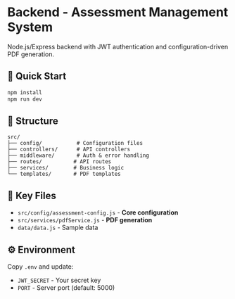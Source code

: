# Backend - Assessment Management System

Node.js/Express backend with JWT authentication and configuration-driven PDF generation.

## 🚀 Quick Start

```bash
npm install
npm run dev
```

## 📁 Structure

```
src/
├── config/           # Configuration files
├── controllers/      # API controllers
├── middleware/       # Auth & error handling
├── routes/          # API routes
├── services/        # Business logic
└── templates/       # PDF templates
```

## 🔧 Key Files

- `src/config/assessment-config.js` - **Core configuration**
- `src/services/pdfService.js` - **PDF generation**
- `data/data.js` - Sample data

## ⚙️ Environment

Copy `.env` and update:
- `JWT_SECRET` - Your secret key
- `PORT` - Server port (default: 5000)
